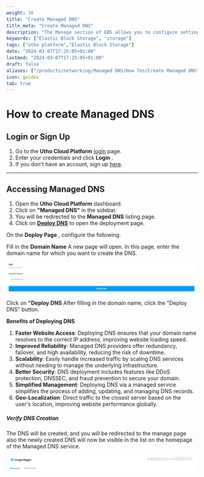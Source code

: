 ```yaml
---
weight: 30
title: "Create Managed DNS"
title_meta: "Create Managed DNS"
description: "The Manage section of EBS allows you to configure settings, resize volumes, attach or detach them from instances, and destroy volumes when no longer needed."
keywords: ["Elastic Block Storage", "storage"]
tags: ["utho platform","Elastic Block Storage"]
date: "2024-03-07T17:25:05+01:00"
lastmod: "2024-03-07T17:25:05+01:00"
draft: false 
aliases: ["/products/networking/Managed DNS/How Tos/Create Managed DNS"]
icon: guides
tab: true
---
```

# **How to create Managed DNS**

## **Login or Sign Up**

1. Go to the **Utho Cloud Platform** [login](https://console.utho.com/login) page.
2. Enter your credentials and click  **Login** .
3. If you don't have an account, sign up [here](https://console.utho.com/signup).

---

## **Accessing Managed DNS**

1. Open the **Utho Cloud Platform** dashboard.
2. Click on **"Managed DNS"** in the sidebar.
3. You will be redirected to the **Managed DNS** listing page.
4. Click on **[Deploy DNS](https://console.utho.com/dns/deploy "E")** to open the deployment page.

On the  **Deploy Page** , configure the following:

Fill in the **Domain Name**  A new page will open. In this page, enter the domain name for which you want to create the DNS.

![1743751430228](image/index/1743751430228.png)

Click on **"Deploy DNS**   After filling in the domain name, click the "Deploy DNS" button.

**Benefits of Deploying DNS**

1. **Faster Website Access**: Deploying DNS ensures that your domain name resolves to the correct IP address, improving website loading speed.
2. **Improved Reliability**: Managed DNS providers offer redundancy, failover, and high availability, reducing the risk of downtime.
3. **Scalability**: Easily handle increased traffic by scaling DNS services without needing to manage the underlying infrastructure.
4. **Better Security**: DNS deployment includes features like DDoS protection, DNSSEC, and fraud prevention to secure your domain.
5. **Simplified Management**: Deploying DNS via a managed service simplifies the process of adding, updating, and managing DNS records.
6. **Geo-Localization**: Direct traffic to the closest server based on the user's location, improving website performance globally.

##### **Verify DNS Creation**

The DNS will be created, and you will be redirected  to the manage page also the newly created DNS will now be visible in the list on the homepage of the Managed DNS service.

![1743751485008](image/index/1743751485008.png)
